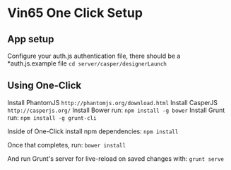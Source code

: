 Vin65 One Click Setup
=============

## App setup
Configure your auth.js authentication file, there should be a *auth.js.example file
`cd server/casper/designerLaunch`

## Using One-Click

Install PhantomJS `http://phantomjs.org/download.html`
Install CasperJS `http://casperjs.org/`
Install Bower run: `npm install -g bower`
Install Grunt run: `npm install -g grunt-cli`

Inside of One-Click install npm dependencies:
`npm install`

Once that completes, run:
`bower install`

And run Grunt's server for live-reload on saved changes with:
`grunt serve`

